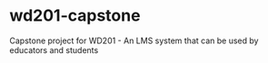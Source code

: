 # wd201-capstone
Capstone project for WD201 - An LMS system that can be used by educators and students

